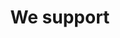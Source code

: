 ---
title: 'We support'
showInNav: true
navOrder: '3'
meta:
    id: 567d4e622341243144e3f58fc8b675a711a9ad17
    parentId: ""
    language: en
permalink: /we-support/
layout: sectionPage
---